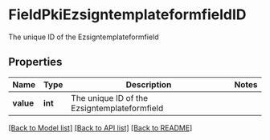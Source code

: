 # FieldPkiEzsigntemplateformfieldID

The unique ID of the Ezsigntemplateformfield

## Properties
Name | Type | Description | Notes
------------ | ------------- | ------------- | -------------
**value** | **int** | The unique ID of the Ezsigntemplateformfield | 

[[Back to Model list]](../README.md#documentation-for-models) [[Back to API list]](../README.md#documentation-for-api-endpoints) [[Back to README]](../README.md)


